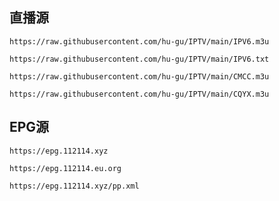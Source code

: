 <h2>直播源</h2>
<p dir="auto"><code>https://raw.githubusercontent.com/hu-gu/IPTV/main/IPV6.m3u</code>
<p dir="auto"><code>https://raw.githubusercontent.com/hu-gu/IPTV/main/IPV6.txt</code>
<p dir="auto"><code>https://raw.githubusercontent.com/hu-gu/IPTV/main/CMCC.m3u</code>
<p dir="auto"><code>https://raw.githubusercontent.com/hu-gu/IPTV/main/CQYX.m3u</code>
<h2>EPG源</h2>
<p dir="auto"><code>https://epg.112114.xyz</code>
<p dir="auto"><code>https://epg.112114.eu.org</code>
<p dir="auto"><code>https://epg.112114.xyz/pp.xml</code>
